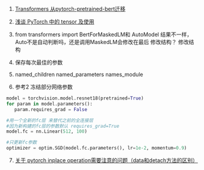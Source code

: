 1. [Transformers 从pytorch-pretrained-bert迁移](http://panchuang.net/2020/04/29/transformers-%E4%BB%8Epytorch-pretrained-bert%E8%BF%81%E7%A7%BB-%E5%8D%81/)

2. [浅谈 PyTorch 中的 tensor 及使用](https://blog.csdn.net/byron123456sfsfsfa/article/details/90609758)


3. from transformers import BertForMaskedLM和 AutoModel
   结果不一样， Auto不是自动判断吗，还是调用MaskedLM会修改在最后
   修改结构？ 修改结构

4. 保存每次最佳的参数

5. named_children named_parameters names_module

6. 参考2
冻结部分网络参数
```python
model = torchvision.model.resnet18(pretrained=True)
for param in model.parameters():
   param.requires_grad = False

#用一个全新的fc层 来替代之前的全连接层
#因为新构建的fc层的参数默认 requires_grad=True
model.fc = nn.Linear(512, 100)

#只更新fc参数
optimizer = optim.SGD(model.fc.parameters(), lr=1e-2, momentum=0.9)
```

7. [关于 pytorch inplace operation需要注意的问题（data和detach方法的区别）](https://blog.csdn.net/qq_36653505/article/details/90026373?utm_medium=distribute.pc_relevant.none-task-blog-title-2&spm=1001.2101.3001.4242)

